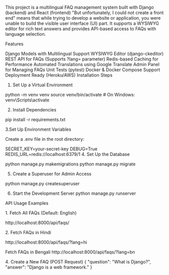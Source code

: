 This project is a multilingual FAQ management system built with Django (backend) and React (frontend) "But unfortunately, I could not create a front end" means that while trying to develop a website or application, you were unable to build the visible user interface (UI) part. It supports a WYSIWYG editor for rich text answers and provides API-based access to FAQs with language selection.

Features

Django Models with Multilingual Support
WYSIWYG Editor (django-ckeditor)
REST API for FAQs (Supports ?lang= parameter)
Redis-based Caching for Performance
Automated Translations using Google Translate
Admin Panel for Managing FAQs
Unit Tests (pytest)
Docker & Docker Compose Support
Deployment Ready (Heroku/AWS)
Installation Steps

1. Set Up a Virtual Environment

python -m venv venv source venv/bin/activate # On Windows: venv\Scripts\activate

2. Install Dependencies

pip install -r requirements.txt

3.Set Up Environment Variables

Create a .env file in the root directory:

SECRET_KEY=your-secret-key
DEBUG=True
REDIS_URL=redis://localhost:6379/1
4. Set Up the Database

python manage.py makemigrations python manage.py migrate

5. Create a Superuser for Admin Access

python manage.py createsuperuser

6. Start the Development Server python manage.py runserver

API Usage Examples

1️. Fetch All FAQs (Default: English)

http://localhost:8000/api/faqs/

2️. Fetch FAQs in Hindi

http://localhost:8000/api/faqs/?lang=hi

Fetch FAQs in Bengali
http://localhost:8000/api/faqs/?lang=bn

4️. Create a New FAQ (POST Request) { "question": "What is Django?", "answer": "Django is a web framework." }
